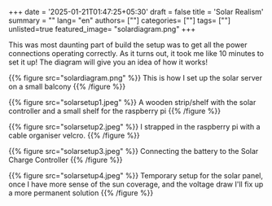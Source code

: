 +++
date = '2025-01-21T01:47:25+05:30'
draft = false
title = 'Solar Realism'
summary = ""
lang= "en"
authors= [""]
categories= [""]
tags= [""]
unlisted=true
featured_image= "solardiagram.png"
+++

This was most daunting part of build the setup was to get all the power connections operating correctly. As it turns out, it took me like 10 minutes to set it up! The diagram will give you an idea of how it works! 

{{% figure src="solardiagram.png" %}} This is how I set up the solar server on a small balcony {{% /figure %}}


{{% figure src="solarsetup1.jpeg" %}} A wooden strip/shelf with the solar controller and a small shelf for the raspberry pi {{% /figure %}}

{{% figure src="solarsetup2.jpeg" %}} I strapped in the raspberry pi with a cable organiser velcro. {{% /figure %}}

{{% figure src="solarsetup3.jpeg" %}} Connecting the battery to the Solar Charge Controller {{% /figure %}}

{{% figure src="solarsetup4.jpeg" %}} Temporary setup for the solar panel, once I have more sense of the sun coverage, and the voltage draw I'll fix up a more permanent solution {{% /figure %}}

